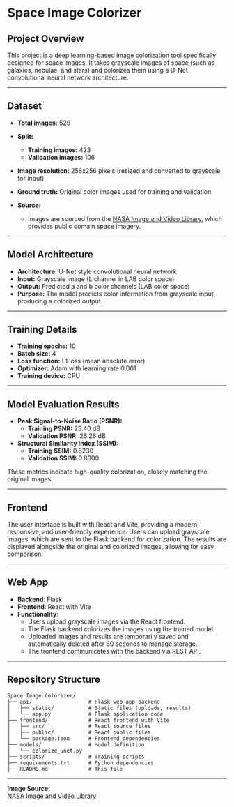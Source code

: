 # Space Image Colorizer

## Project Overview

This project is a deep learning-based image colorization tool specifically designed for space images. It takes grayscale images of space (such as galaxies, nebulae, and stars) and colorizes them using a U-Net convolutional neural network architecture.

---

## Dataset

- **Total images:** 529
- **Split:**  
  - **Training images:** 423
  - **Validation images:** 106
- **Image resolution:** 256x256 pixels (resized and converted to grayscale for input)
- **Ground truth:** Original color images used for training and validation

- **Source:**  
  - Images are sourced from the [NASA Image and Video Library](https://images.nasa.gov/), which provides public domain space imagery.

---

## Model Architecture

- **Architecture:** U-Net style convolutional neural network
- **Input:** Grayscale image (L channel in LAB color space)
- **Output:** Predicted a and b color channels (LAB color space)
- **Purpose:** The model predicts color information from grayscale input, producing a colorized output.

---

## Training Details

- **Training epochs:** 10
- **Batch size:** 4
- **Loss function:** L1 loss (mean absolute error)
- **Optimizer:** Adam with learning rate 0.001
- **Training device:** CPU

---

## Model Evaluation Results

- **Peak Signal-to-Noise Ratio (PSNR):**
  - **Training PSNR:** 25.40 dB
  - **Validation PSNR:** 26.26 dB
- **Structural Similarity Index (SSIM):**
  - **Training SSIM:** 0.8230
  - **Validation SSIM:** 0.8300

These metrics indicate high-quality colorization, closely matching the original images.

---

## Frontend
The user interface is built with React and Vite, providing a modern, responsive, and user-friendly experience. Users can upload grayscale images, which are sent to the Flask backend for colorization. The results are displayed alongside the original and colorized images, allowing for easy comparison.

---

## Web App

- **Backend**: Flask
- **Frontend**: React with Vite
- **Functionality**:
  - Users upload grayscale images via the React frontend.
  - The Flask backend colorizes the images using the trained model.
  - Uploaded images and results are temporarily saved and automatically deleted after 60 seconds to manage storage.
  - The frontend communicates with the backend via REST API.

---

## Repository Structure

```
Space Image Colorizer/
├── api/                  # Flask web app backend
│   ├── static/           # Static files (uploads, results)
│   └── app.py            # Flask application code
├── frontend/             # React frontend with Vite
│   ├── src/              # React source files
│   ├── public/           # React public files
│   └── package.json      # Frontend dependencies
├── models/               # Model definition
│   └── colorize_unet.py
├── scripts/              # Training scripts
├── requirements.txt      # Python dependencies
├── README.md             # This file
```

---

**Image Source:**  
[NASA Image and Video Library](https://images.nasa.gov/)
